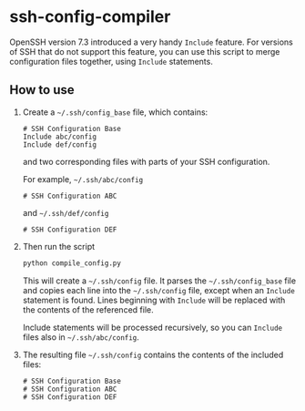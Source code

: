 # ssh-config-compiler

OpenSSH version 7.3 introduced a very handy `Include` feature.
For versions of SSH that do not support this feature, you can use this script
to merge configuration files together, using `Include` statements.

## How to use
1.  Create a `~/.ssh/config_base` file, which contains:
    ```
    # SSH Configuration Base
    Include abc/config
    Include def/config
    ```
    and two corresponding files with parts of your SSH configuration.
    
    For example, `~/.ssh/abc/config`
    ```
    # SSH Configuration ABC
    ```
     and `~/.ssh/def/config`
    ```
    # SSH Configuration DEF
    ```

2.  Then run the script
    ```bash
    python compile_config.py
    ```
    This will create a `~/.ssh/config` file. It parses the `~/.ssh/config_base`
    file and copies each line into the `~/.ssh/config` file, except when an
    `Include` statement is found. Lines beginning with `Include` will be
    replaced with the contents of the referenced file.
    
    Include statements will be processed recursively, so you can `Include`
    files also in `~/.ssh/abc/config`.

3.  The resulting file `~/.ssh/config` contains the contents of the included files:
    ```
    # SSH Configuration Base
    # SSH Configuration ABC
    # SSH Configuration DEF
    ```
